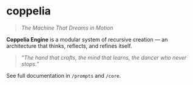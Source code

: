# coppelia

> *The Machine That Dreams in Motion*

**Coppelia Engine** is a modular system of recursive creation — an architecture that thinks, reflects, and refines itself.

> *“The hand that crafts, the mind that learns, the dancer who never stops.”*

See full documentation in `/prompts` and `/core`.
